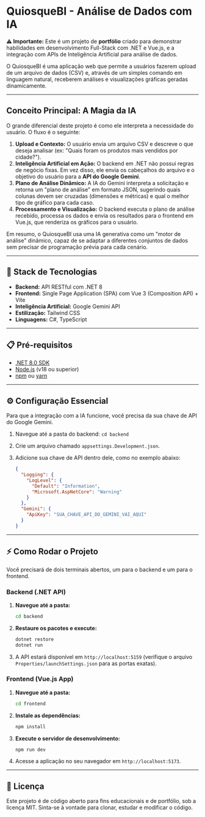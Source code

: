 # QuiosqueBI - Análise de Dados com IA

**⚠️ Importante:** Este é um projeto de **portfólio** criado para demonstrar habilidades em desenvolvimento Full-Stack com .NET e Vue.js, e a integração com APIs de Inteligência Artificial para análise de dados.

O QuiosqueBI é uma aplicação web que permite a usuários fazerem upload de um arquivo de dados (CSV) e, através de um simples comando em linguagem natural, receberem análises e visualizações gráficas geradas dinamicamente.

---

## Conceito Principal: A Magia da IA

O grande diferencial deste projeto é como ele interpreta a necessidade do usuário. O fluxo é o seguinte:

1.  **Upload e Contexto:** O usuário envia um arquivo CSV e descreve o que deseja analisar (ex: "Quais foram os produtos mais vendidos por cidade?").
2.  **Inteligência Artificial em Ação:** O backend em .NET não possui regras de negócio fixas. Em vez disso, ele envia os cabeçalhos do arquivo e o objetivo do usuário para a **API do Google Gemini**.
3.  **Plano de Análise Dinâmico:** A IA do Gemini interpreta a solicitação e retorna um "plano de análise" em formato JSON, sugerindo quais colunas devem ser cruzadas (dimensões e métricas) e qual o melhor tipo de gráfico para cada caso.
4.  **Processamento e Visualização:** O backend executa o plano de análise recebido, processa os dados e envia os resultados para o frontend em Vue.js, que renderiza os gráficos para o usuário.

Em resumo, o QuiosqueBI usa uma IA generativa como um "motor de análise" dinâmico, capaz de se adaptar a diferentes conjuntos de dados sem precisar de programação prévia para cada cenário.

---

## 🚀 Stack de Tecnologias

* **Backend:** API RESTful com .NET 8
* **Frontend:** Single Page Application (SPA) com Vue 3 (Composition API) + Vite
* **Inteligência Artificial:** Google Gemini API
* **Estilização:** Tailwind CSS
* **Linguagens:** C#, TypeScript

---

## 📋 Pré-requisitos

* [.NET 8.0 SDK](https://dotnet.microsoft.com/download)
* [Node.js](https://nodejs.org/) (v18 ou superior)
* [npm](https://www.npmjs.com/) ou [yarn](https://yarnpkg.com/)

---

## ⚙️ Configuração Essencial

Para que a integração com a IA funcione, você precisa da sua chave de API do Google Gemini.

1.  Navegue até a pasta do backend: `cd backend`
2.  Crie um arquivo chamado `appsettings.Development.json`.
3.  Adicione sua chave de API dentro dele, como no exemplo abaixo:

    ```json
    {
      "Logging": {
        "LogLevel": {
          "Default": "Information",
          "Microsoft.AspNetCore": "Warning"
        }
      },
      "Gemini": {
        "ApiKey": "SUA_CHAVE_API_DO_GEMINI_VAI_AQUI"
      }
    }
    ```

---

## ⚡ Como Rodar o Projeto

Você precisará de dois terminais abertos, um para o backend e um para o frontend.

### Backend (.NET API)

1.  **Navegue até a pasta:**
    ```sh
    cd backend
    ```
2.  **Restaure os pacotes e execute:**
    ```sh
    dotnet restore
    dotnet run
    ```
3.  A API estará disponível em `http://localhost:5159` (verifique o arquivo `Properties/launchSettings.json` para as portas exatas).

### Frontend (Vue.js App)

1.  **Navegue até a pasta:**
    ```sh
    cd frontend
    ```
2.  **Instale as dependências:**
    ```sh
    npm install
    ```
3.  **Execute o servidor de desenvolvimento:**
    ```sh
    npm run dev
    ```
4.  Acesse a aplicação no seu navegador em `http://localhost:5173`.

---

## 📜 Licença

Este projeto é de código aberto para fins educacionais e de portfólio, sob a licença MIT. Sinta-se à vontade para clonar, estudar e modificar o código.